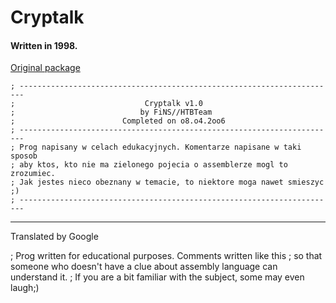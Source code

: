# Cryptalk

#### Written in 1998.

[Original package](https://defacto2.net/f/ae21d63)

```
; -----------------------------------------------------------------------
;                             Cryptalk v1.0
;                            by FiNS//HTBTeam
;                        Completed on o8.o4.2oo6
; -----------------------------------------------------------------------
; Prog napisany w celach edukacyjnych. Komentarze napisane w taki sposob
; aby ktos, kto nie ma zielonego pojecia o assemblerze mogl to zrozumiec.
; Jak jestes nieco obeznany w temacie, to niektore moga nawet smieszyc ;)
; -----------------------------------------------------------------------

```

---

Translated by Google

; Prog written for educational purposes. Comments written like this
; so that someone who doesn't have a clue about assembly language can understand it.
; If you are a bit familiar with the subject, some may even laugh;)
